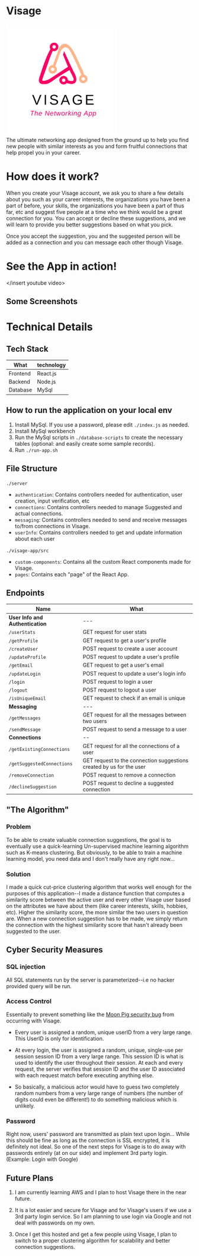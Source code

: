 # Visage
<img src="./visage-app/public/Visage.png"  width="300" height="300">

<br />
The ultimate networking app designed from the ground up to help you find new people with similar interests as you and form fruitful connections that help propel you in your career.

# How does it work?
When you create your Visage account, we ask you to share a few details about you such as your career interests, the organizations you have been a part of before, your skills, the organizations you have been a part of thus far, etc and suggest five people at a time who we think would be a great connection for you. You can accept or decline these suggestions, and we will learn to provide you better suggestions based on what you pick.

Once you accept the suggestion, you and the suggested person will be added as a connection and you can message each other though Visage.

# See the App in action!

</insert youtube video>

## Some Screenshots


# Technical Details

## Tech Stack

| What     | technology |
| ----     |  -----     |
| Frontend | React.js   |
| Backend  | Node.js    |
| Database | MySql      |

## How to run the application on your local env
1. Install MySql. If you use a password, please edit `./index.js` as needed.
2. Install MySql workbench
3. Run the MySql scripts in `./database-scripts` to create the necessary tables (optional: and easily create some sample records).
4. Run `./run-app.sh`

## File Structure

`./server`
- `authentication`: Contains controllers needed for authentication, user creation, input verification, etc
- `connections`: Contains controllers needed to manage Suggested and actual connections.
- `messaging`: Contains controllers needed to send and receive messages to/from connections in Visage.
- `userInfo`: Contains controllers needed to get and update information about each user

`./visage-app/src`
- `custom-components`: Contains all the custom React components made for Visage.
- `pages`: Contains each "page" of the React App.

## Endpoints

| Name | What |
| -- | ---|
**User Info and Authentication** | --- 
`/userStats` | GET request for user stats
`/getProfile` | GET request to get a user's profile 
`/createUser` | POST request to create a user account
`/updateProfile` | POST request to update a user's profile 
`/getEmail` | GET request to get a user's email 
`/updateLogin` | POST request to update a user's login info 
`/login` | POST request to login a user 
`/logout` | POST request to logout a user 
`/isUniqueEmail` | GET request to check if an email is unique 
**Messaging** | ---
`/getMessages` | GET request for all the messages between two users 
`/sendMessage` | POST request to send a message to a user 
**Connections** | --
`/getExistingConnections` | GET request for all the connections of a user 
`/getSuggestedConnections` | GET request to the connection suggestions created by us for the user 
`/removeConnection` | POST request to remove a connection 
`/declineSuggestion` | POST request to decline a suggested connection

## "The Algorithm"

### Problem
To be able to create valuable connection suggestions, the goal is to eventually use a quick-learning Un-supervised machine learning algorithm such as K-means clustering. But obviously, to be able to train a machine learning model, you need data and I don't really have any right now... 

### Solution
I made a quick cut-price clustering algorithm that works well enough for the purposes of this application--I made a distance function that computes a similarity score between the active user and every other Visage user based on the attributes we have about them (like career interests, skills, hobbies, etc). Higher the similarity score, the more similar the two users in question are. When a new connection suggestion has to be made, we simply return the connection with the highest similarity score that hasn't already been suggested to the user.


## Cyber Security Measures
### SQL injection
All SQL statements run by the server is parameterized--i.e no hacker provided query will be run.

### Access Control 
Essentially to prevent something like the [Moon Pig security bug](https://www.theguardian.com/technology/2015/jan/06/personal-details-moonpig-exposed-security-bug) from occurring with Visage.

- Every user is assigned a random, unique userID from a very large range. This UserID is only for identification.

- At every login, the user is assigned a random, unique, single-use per session session ID from a very large range. This session ID is what is used to identify the user throughout their session. At each and every request, the server verifies that session ID and the user ID associated with each request match before executing anything else.

- So basically, a malicious actor would have to guess two completely random numbers from a very large range of numbers (the number of digits could even be different!) to do something malicious which is unlikely.

### Password

Right now, users' password are transmitted as plain text upon login... While this should be fine as long as the connection is SSL encrypted, it is definitely not ideal. So one of the next steps for Visage is to do away with passwords entirely (at on our side) and implement 3rd party login. (Example: Login with Google)


## Future Plans
1. I am currently learning AWS and I plan to host Visage there in the near future.
   
2. It is a lot easier and secure for Visage and for Visage's users if we use a 3rd party login service. So I am planning to use login via Google and not deal with passwords on my own. 

3. Once I get this hosted and get a few people using Visage, I plan to switch to a proper clustering algorithm for scalability and better connection suggestions.


